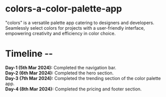 # colors-a-color-palette-app
"colors" is a versatile palette app catering to designers and developers. Seamlessly select colors for projects with a user-friendly interface, empowering creativity and efficiency in color choice.

# Timeline --
**Day-1 (5th Mar 2024):** Completed the navigation bar.<br>
**Day-2 (6th Mar 2024):** Completed the hero section.<br>
**Day-3 (7th Mar 2024):** Completed the trending section of the color palette app.<br>
**Day-4 (8th Mar 2024):** Completed the pricing and footer section.<br>
